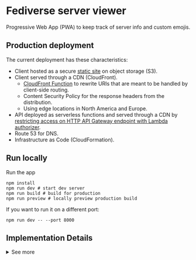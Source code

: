 # Fediverse server viewer 
Progressive Web App (PWA) to keep track of server info and custom emojis.

## Production deployment
The current deployment has these characteristics:
- Client hosted as a secure [static site](https://github.com/santisbon/static-site) on object storage (S3). 
- Client served through a CDN (CloudFront). 
  - [CloudFront Function](https://github.com/santisbon/amazon-cloudfront-functions) to rewrite URIs that are meant to be handled by client-side routing.
  - Content Security Policy for the response headers from the distribution.
  - Using edge locations in North America and Europe.
- API deployed as serverless functions and served through a CDN by [restricting access on HTTP API Gateway endpoint with Lambda authorizer](https://aws.amazon.com/blogs/networking-and-content-delivery/restricting-access-http-api-gateway-lambda-authorizer/).
- Route 53 for DNS.
- Infrastructure as Code (CloudFormation).

## Run locally

Run the app
```shell
npm install
npm run dev # start dev server
npm run build # build for production
npm run preview # locally preview production build
```

If you want to run it on a different port:
```shell
npm run dev -- --port 8000
```

## Implementation Details
<details> 
<summary>See more</summary>

### Client
Node 20 seems to break Babel which breaks React so if you run into that issue you should use Node 18 and add it to your PATH e.g.
```shell
brew install node@18
echo 'export PATH="/opt/homebrew/opt/node@18/bin:$PATH"' >> ~/.zshrc
```

The app was bootstrapped with [Vite](https://vitejs.dev) as the bundler and dev server and the React template:
```shell
npm create vite@latest name-of-your-project -- --template react
# follow prompts
cd <your new project directory>
npm install <your dependencies>
npm run dev
```
Icons created with [Favicon Generator](https://realfavicongenerator.net).  

The service worker was generated with [Vite Plugin PWA](https://vite-pwa-org.netlify.app/guide/). It was used to: 
- Generate the manifest.
- Configure the manifest with a link in the `head` of the app entry point.
- Generate a service worker.
- Generate a script to register the sw.
See [here](https://github.com/vite-pwa/vite-plugin-pwa/blob/main/src/types.ts) for details on the plugin options.  

To install the plugin:
```shell
npm i vite-plugin-pwa -D
```

### API

Deploy with the AWS CLI e.g.
```sh
aws cloudformation package \
    --region us-east-1 \
    --template-file template.yaml \
    --output-template-file packaged.template \
    --s3-bucket $ARTIFACTS \

aws cloudformation deploy \
    --region us-east-1 \
    --stack-name $STACK \
    --template-file packaged.template \
    --capabilities CAPABILITY_IAM

```

</details>  